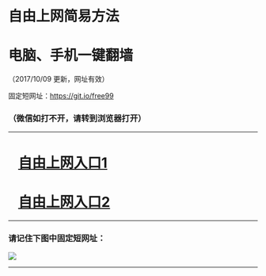 ﻿# 自由上网简易方法

# 电脑、手机一键翻墙

（2017/10/09 更新，网址有效）

固定短网址：https://git.io/free99

### （微信如打不开，请转到浏览器打开）


***





# &nbsp;&nbsp; <a href="http://ft182132092.fwq-tz-1001.info/fwqtz01.html?t=10090011235 " target="_blank">自由上网入口1</a>
# &nbsp;&nbsp; <a href="http://ft1567819248.fwq-tz-1002.info/fwqtz02.html?t=100900123669 " target="_blank">自由上网入口2</a>
***

### 请记住下图中固定短网址：

<img src="https://s3-us-west-2.amazonaws.com/fwq-1001/yjfq-20170905okok.png" /> 


***

